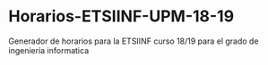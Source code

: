 # Horarios-ETSIINF-UPM-18-19
Generador de horarios para la ETSIINF curso 18/19 para el grado de ingenieria informatica
